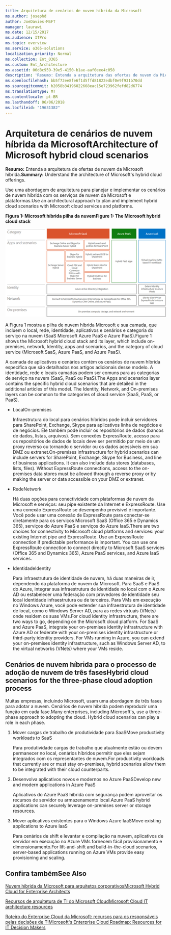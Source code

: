 ```yaml
---
title: Arquitetura de cenários de nuvem híbrida da Microsoft
ms.author: josephd
author: JoeDavies-MSFT
manager: laurawi
ms.date: 12/15/2017
ms.audience: ITPro
ms.topic: overview
ms.service: o365-solutions
localization_priority: Normal
ms.collection: Ent_O365
ms.custom: Ent_Architecture
ms.assetid: 06d8c959-39e5-4150-b1ae-aaf0eee4c058
description: 'Resumo: Entenda a arquitetura das ofertas de nuvem da Microsoft híbrida.'
ms.openlocfilehash: bb5f72ee8fe6f1d5ffd81822edbf0e9f931b70dd
ms.sourcegitcommit: b2058b34196022668eac15e723962fefd82d6774
ms.translationtype: MT
ms.contentlocale: pt-BR
ms.lasthandoff: 06/06/2018
ms.locfileid: "19631382"
---
```

# <a name="architecture-of-microsoft-hybrid-cloud-scenarios"></a><span data-ttu-id="2c5f9-103">Arquitetura de cenários de nuvem híbrida da Microsoft</span><span class="sxs-lookup"><span data-stu-id="2c5f9-103">Architecture of Microsoft hybrid cloud scenarios</span></span>

 <span data-ttu-id="2c5f9-104">**Resumo:** Entenda a arquitetura de ofertas de nuvem da Microsoft híbrida.</span><span class="sxs-lookup"><span data-stu-id="2c5f9-104">**Summary:** Understand the architecture of Microsoft's hybrid cloud offerings.</span></span>
  
<span data-ttu-id="2c5f9-105">Use uma abordagem de arquitetura para planejar e implementar os cenários de nuvem híbrida com os serviços de nuvem da Microsoft e plataformas.</span><span class="sxs-lookup"><span data-stu-id="2c5f9-105">Use an architectural approach to plan and implement hybrid cloud scenarios with Microsoft cloud services and platforms.</span></span>
  
<span data-ttu-id="2c5f9-106">**Figura 1: Microsoft híbrida pilha da nuvem**</span><span class="sxs-lookup"><span data-stu-id="2c5f9-106">**Figure 1: The Microsoft hybrid cloud stack**</span></span>

![A pilha de nuvem híbrida da Microsoft](images/Hybrid_Poster/Hybrid_Cloud_Stack.png)
  
<span data-ttu-id="2c5f9-108">A Figura 1 mostra a pilha de nuvem híbrida Microsoft e sua camada, que incluem o local, rede, identidade, aplicativos e cenários e categoria do serviço na nuvem (SaaS Microsoft Azure PaaS e Azure PaaS).</span><span class="sxs-lookup"><span data-stu-id="2c5f9-108">Figure 1 shows the Microsoft hybrid cloud stack and its layer, which include on-premises, network, Identity, apps and scenarios, and the category of cloud service (Microsoft SaaS, Azure PaaS, and Azure PaaS).</span></span>
  
<span data-ttu-id="2c5f9-p101">A camada de aplicativos e cenários contém os cenários de nuvem híbrida específica que são detalhados nos artigos adicionais desse modelo. A identidade, rede e locais camadas podem ser comuns para as categorias de serviço na nuvem (SaaS, PaaS ou PaaS).</span><span class="sxs-lookup"><span data-stu-id="2c5f9-p101">The Apps and scenarios layer contains the specific hybrid cloud scenarios that are detailed in the additional articles of this model. The Identity, Network, and On-premises layers can be common to the categories of cloud service (SaaS, PaaS, or PaaS).</span></span>
  
- <span data-ttu-id="2c5f9-111">Local</span><span class="sxs-lookup"><span data-stu-id="2c5f9-111">On-premises</span></span>
    
    <span data-ttu-id="2c5f9-p102">Infraestrutura do local para cenários híbridos pode incluir servidores para SharePoint, Exchange, Skype para aplicativos linha de negócios e de negócios. Ele também pode incluir os repositórios de dados (bancos de dados, listas, arquivos). Sem conexões ExpressRoute, acesso para os repositórios de dados de locais deve ser permitido por meio de um proxy reverso ou tornando o servidor ou os dados acessíveis em sua DMZ ou extranet.</span><span class="sxs-lookup"><span data-stu-id="2c5f9-p102">On-premises infrastructure for hybrid scenarios can include servers for SharePoint, Exchange, Skype for Business, and line of business applications. It can also include data stores (databases, lists, files). Without ExpressRoute connections, access to the on-premises data stores must be allowed through a reverse proxy or by making the server or data accessible on your DMZ or extranet.</span></span>
    
- <span data-ttu-id="2c5f9-115">Rede</span><span class="sxs-lookup"><span data-stu-id="2c5f9-115">Network</span></span>
    
    <span data-ttu-id="2c5f9-p103">Há duas opções para conectividade com plataformas de nuvem da Microsoft e serviços: seu pipe existente da Internet e ExpressRoute. Use uma conexão ExpressRoute se desempenho previsível é importante. Você pode usar uma conexão de ExpressRoute para conectar-se diretamente para os serviços Microsoft SaaS (Office 365 e Dynamics 365), serviços do Azure PaaS e serviços do Azure IaaS.</span><span class="sxs-lookup"><span data-stu-id="2c5f9-p103">There are two choices for connectivity to Microsoft cloud platforms and services: your existing Internet pipe and ExpressRoute. Use an ExpressRoute connection if predictable performance is important. You can use one ExpressRoute connection to connect directly to Microsoft SaaS services (Office 365 and Dynamics 365), Azure PaaS services, and Azure IaaS services.</span></span>
    
- <span data-ttu-id="2c5f9-119">Identidade</span><span class="sxs-lookup"><span data-stu-id="2c5f9-119">Identity</span></span>
    
    <span data-ttu-id="2c5f9-p104">Para infraestrutura de identidade de nuvem, há duas maneiras de ir, dependendo da plataforma de nuvem da Microsoft. Para SaaS e PaaS do Azure, integrar sua infraestrutura de identidade no local com o Azure AD ou estabelecer uma federação com provedores de identidade seu local identidade infraestrutura ou de terceiros. Para VMs em execução no Windows Azure, você pode estender sua infraestrutura de identidade de local, como o Windows Server AD, para as redes virtuais (VNets) onde residem os suas VMs.</span><span class="sxs-lookup"><span data-stu-id="2c5f9-p104">For cloud identity infrastructure, there are two ways to go, depending on the Microsoft cloud platform. For SaaS and Azure PaaS, integrate your on-premises identity infrastructure with Azure AD or federate with your on-premises identity infrastructure or third-party identity providers. For VMs running in Azure, you can extend your on-premises identity infrastructure, such as Windows Server AD, to the virtual networks (VNets) where your VMs reside.</span></span>
    
## <a name="hybrid-cloud-scenarios-for-the-three-phase-cloud-adoption-process"></a><span data-ttu-id="2c5f9-123">Cenários de nuvem híbrida para o processo de adoção de nuvem de três fases</span><span class="sxs-lookup"><span data-stu-id="2c5f9-123">Hybrid cloud scenarios for the three-phase cloud adoption process</span></span>

<span data-ttu-id="2c5f9-p105">Muitas empresas, incluindo Microsoft, usam uma abordagem de três fases para adotar a nuvem. Cenários de nuvem híbrida podem reproduzir uma função em cada fase.</span><span class="sxs-lookup"><span data-stu-id="2c5f9-p105">Many enterprises, including Microsoft's, use a three-phase approach to adopting the cloud. Hybrid cloud scenarios can play a role in each phase.</span></span>
  
1. <span data-ttu-id="2c5f9-126">Mover cargas de trabalho de produtividade para SaaS</span><span class="sxs-lookup"><span data-stu-id="2c5f9-126">Move productivity workloads to SaaS</span></span>
    
    <span data-ttu-id="2c5f9-127">Para produtividade cargas de trabalho que atualmente estão ou devem permanecer no local, cenários híbridos permitir que eles sejam integrados com os representantes de nuvem.</span><span class="sxs-lookup"><span data-stu-id="2c5f9-127">For productivity workloads that currently are or must stay on-premises, hybrid scenarios allow them to be integrated with their cloud counterparts.</span></span>
    
2. <span data-ttu-id="2c5f9-128">Desenvolva aplicativos novos e modernos no Azure PaaS</span><span class="sxs-lookup"><span data-stu-id="2c5f9-128">Develop new and modern applications in Azure PaaS</span></span>
    
    <span data-ttu-id="2c5f9-129">Aplicativos do Azure PaaS híbrida com segurança podem aproveitar os recursos de servidor ou armazenamento local.</span><span class="sxs-lookup"><span data-stu-id="2c5f9-129">Azure PaaS hybrid applications can securely leverage on-premises server or storage resources.</span></span>
    
3. <span data-ttu-id="2c5f9-130">Mover aplicativos existentes para o Windows Azure IaaS</span><span class="sxs-lookup"><span data-stu-id="2c5f9-130">Move existing applications to Azure IaaS</span></span>
    
    <span data-ttu-id="2c5f9-131">Para cenários de shift e levantar e compilação na nuvem, aplicativos de servidor em execução no Azure VMs fornecem fácil provisionamento e dimensionamento.</span><span class="sxs-lookup"><span data-stu-id="2c5f9-131">For lift-and-shift and build-in-the-cloud scenarios, server-based applications running on Azure VMs provide easy provisioning and scaling.</span></span>
    
## <a name="see-also"></a><span data-ttu-id="2c5f9-132">Confira também</span><span class="sxs-lookup"><span data-stu-id="2c5f9-132">See Also</span></span>

[<span data-ttu-id="2c5f9-133">Nuvem híbrida da Microsoft para arquitetos corporativos</span><span class="sxs-lookup"><span data-stu-id="2c5f9-133">Microsoft Hybrid Cloud for Enterprise Architects</span></span>](microsoft-hybrid-cloud-for-enterprise-architects.md)
  
[<span data-ttu-id="2c5f9-134">Recursos de arquitetura de TI do Microsoft Cloud</span><span class="sxs-lookup"><span data-stu-id="2c5f9-134">Microsoft Cloud IT architecture resources</span></span>](microsoft-cloud-it-architecture-resources.md)

[<span data-ttu-id="2c5f9-135">Roteiro do Enterprise Cloud da Microsoft: recursos para os responsáveis pelas decisões de TI</span><span class="sxs-lookup"><span data-stu-id="2c5f9-135">Microsoft's Enterprise Cloud Roadmap: Resources for IT Decision Makers</span></span>](https://sway.com/FJ2xsyWtkJc2taRD)




